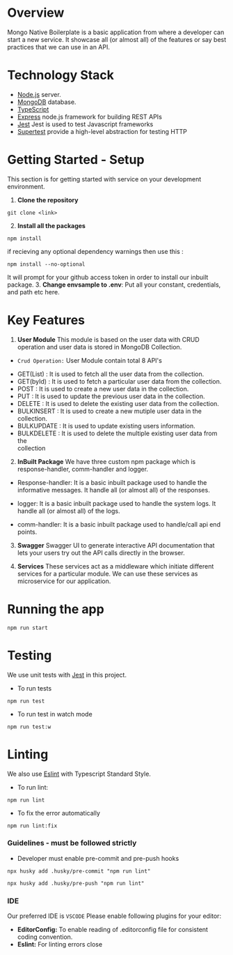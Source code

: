 # Overview


Mongo Native Boilerplate is a basic application from where a developer can start a new service. It showcase all (or almost all) of the features or say best practices that we can use in an API.


# Technology Stack
* [Node.js](https://nodejs.org) server.
* [MongoDB](https://docs.mongodb.com/) database.
* [TypeScript](https://www.typescriptlang.org/docs/home.html)
* [Express](https://expressjs.com/) node.js framework for building REST APIs
* [Jest](https://jestjs.io/docs/en/getting-started) Jest is used to test Javascript frameworks
* [Supertest](https://www.npmjs.com/package/supertest) provide a high-level abstraction for testing HTTP


# Getting Started - Setup
This section is for getting started with service on your development environment.


1. **Clone the repository**
 ```
 git clone <link>
 ```
2. **Install all the packages**
 ```
 npm install
  ```
  if recieving any optional dependency warnings then use this :


  ```
 npm install --no-optional
  ```


 It will prompt for your github access token in order to install our inbuilt package.
 3. **Change  envsample to .env**: Put all your constant, credentials, and path etc here.


# Key Features


1. **User Module** This module is based on the user data with CRUD operation and user data is stored in MongoDB Collection.
 * `Crud Operation:` User Module contain total 8 API's
 - GET(List) : It is used to fetch all the user data from the collection.
 - GET(byId) : It is used to fetch a particular user data from the collection.
 - POST : It is used to create a new user data in the collection.
 - PUT : It is used to update the previous user data in the collection.
 - DELETE : It is used to delete the existing user data from the collection.
 - BULKINSERT : It is used to create a new mutiple user data in the collection.
 - BULKUPDATE : It is used to update existing users information.
 - BULKDELETE : It is used to delete the multiple existing user data from the  
                collection
 2. **InBuilt Package** We have three custom npm package which is response-handler, comm-handler and logger.


 - Response-handler: It is a basic inbuilt package used to handle the informative messages. It handle all (or almost all) of the responses.


 - logger: It is a basic inbuilt package used to handle the system logs. It handle all (or almost all) of the logs.
  - comm-handler: It is a basic inbuilt package used to handle/call api end points. 


3. **Swagger** Swagger UI to generate interactive API documentation that lets your users try out the API calls directly in the browser.


4. **Services**  These services act as a middleware which initiate different services for a particular module. We can use these services as microservice for our application.


# Running the app
```
npm run start
 ```
# Testing
We use unit tests with [Jest](https://github.com/facebook/jest) in this project.


- To run tests
 ```
 npm run test
 ```
- To run test in watch mode
 ```
 npm run test:w
 ``` 
# Linting
We also use [Eslint](https://github.com/eslint/eslint) with Typescript Standard Style.
- To run lint:
 ```
 npm run lint
 ```
- To fix the error automatically
 ```
 npm run lint:fix
 ```


### Guidelines - must be followed strictly
 - Developer must enable pre-commit and pre-push hooks
 ```
 npx husky add .husky/pre-commit "npm run lint"
 ```
 ```
 npx husky add .husky/pre-push "npm run lint"
 ```
### IDE
Our preferred IDE is `VSCODE`
Please enable following plugins for your editor:
- **EditorConfig:** To enable reading of .editorconfig file for consistent coding convention.
- **Eslint:** For linting errors
close

